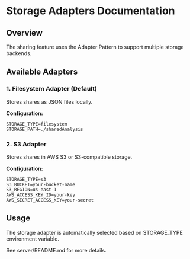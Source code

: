 # Storage Adapters Documentation

## Overview

The sharing feature uses the Adapter Pattern to support multiple storage backends.

## Available Adapters

### 1. Filesystem Adapter (Default)
Stores shares as JSON files locally.

**Configuration:**
```env
STORAGE_TYPE=filesystem
STORAGE_PATH=./sharedAnalysis
```

### 2. S3 Adapter
Stores shares in AWS S3 or S3-compatible storage.

**Configuration:**
```env
STORAGE_TYPE=s3
S3_BUCKET=your-bucket-name
S3_REGION=us-east-1
AWS_ACCESS_KEY_ID=your-key
AWS_SECRET_ACCESS_KEY=your-secret
```

## Usage

The storage adapter is automatically selected based on STORAGE_TYPE environment variable.

See server/README.md for more details.
